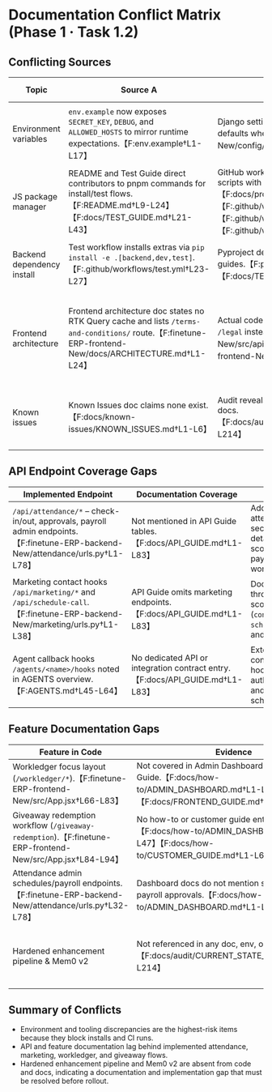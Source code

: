 # Documentation Conflict Matrix (Phase 1 · Task 1.2)

## Conflicting Sources

| Topic | Source A | Source B | Conflict Description | Impact | Suggested Fix |
|-------|----------|----------|----------------------|--------|---------------|
| Environment variables | `env.example` now exposes `SECRET_KEY`, `DEBUG`, and `ALLOWED_HOSTS` to mirror runtime expectations.【F:env.example†L1-L17】 | Django settings consume the same keys with safe defaults when unset.【F:finetune-ERP-backend-New/config/settings.py†L17-L64】 | ✅ Resolved – sample env and settings agree on required configuration. | None | Keep reference docs synced via `docs/reference/ENVIRONMENT_KEYS.md`. |
| JS package manager | README and Test Guide direct contributors to pnpm commands for install/test flows.【F:README.md†L9-L24】【F:docs/TEST_GUIDE.md†L21-L43】 | GitHub workflows and CI guide run the same pnpm scripts with frozen lockfile installs.【F:docs/project/CI_GUIDE.md†L6-L18】【F:.github/workflows/test.yml†L1-L28】【F:.github/workflows/lint.yml†L1-L52】【F:.github/workflows/lighthouse.yml†L1-L25】 | ✅ Resolved – docs and CI consistently use pnpm. | None | Continue enforcing lockfile integrity with `--frozen-lockfile` in CI. |
| Backend dependency install | Test workflow installs extras via `pip install -e .[backend,dev,test]`.【F:.github/workflows/test.yml†L23-L27】 | Pyproject defines the extras used across docs and guides.【F:pyproject.toml†L1-L35】【F:docs/TEST_GUIDE.md†L5-L19】 | ✅ Resolved – CI matches project packaging metadata. | None | Monitor extras definitions when adding dependencies. |
| Frontend architecture | Frontend architecture doc states no RTK Query cache and lists `/terms-and-conditions/` route.【F:finetune-ERP-frontend-New/docs/ARCHITECTURE.md†L1-L24】 | Actual code uses RTK Query hooks and exposes `/legal` instead.【F:finetune-ERP-frontend-New/src/api/erpApi.js†L1-L120】【F:finetune-ERP-frontend-New/src/App.jsx†L47-L108】 | Architecture doc misrepresents data layer and routing. | Medium – onboarding devs misread state patterns; QA hits wrong URLs. | Update doc to describe RTK Query usage and correct route map. |
| Known issues | Known Issues doc claims none exist.【F:docs/known-issues/KNOWN_ISSUES.md†L1-L6】 | Audit reveals env mismatch, CI misconfig, stale docs.【F:docs/audit/CURRENT_STATE_REPORT.md†L97-L214】 | Issue tracker hides critical documentation and pipeline gaps. | Medium – teams unaware of blockers, delaying remediation. | Populate known issues with identified conflicts and hardened pipeline gaps. |

## API Endpoint Coverage Gaps

| Implemented Endpoint | Documentation Coverage | Notes |
|---------------------|------------------------|-------|
| `/api/attendance/*` – check-in/out, approvals, payroll admin endpoints.【F:finetune-ERP-backend-New/attendance/urls.py†L1-L78】 | Not mentioned in API Guide tables.【F:docs/API_GUIDE.md†L1-L83】 | Add attendance section detailing auth scopes and payroll workflows. |
| Marketing contact hooks `/api/marketing/*` and `/api/schedule-call`.【F:finetune-ERP-backend-New/marketing/urls.py†L1-L38】 | API Guide omits marketing endpoints.【F:docs/API_GUIDE.md†L1-L83】 | Document throttling scopes (`contact`, `schedule_call`) and payloads. |
| Agent callback hooks `/agents/<name>/hooks` noted in AGENTS overview.【F:AGENTS.md†L45-L64】 | No dedicated API or integration contract entry.【F:docs/API_GUIDE.md†L1-L83】 | Extend contract with hook authentication and payload schema. |

## Feature Documentation Gaps

| Feature in Code | Evidence | Missing Doc |
|-----------------|----------|-------------|
| Workledger focus layout (`/workledger/*`).【F:finetune-ERP-frontend-New/src/App.jsx†L66-L83】 | Not covered in Admin Dashboard or Frontend Guide.【F:docs/how-to/ADMIN_DASHBOARD.md†L1-L47】【F:docs/FRONTEND_GUIDE.md†L1-L13】 |
| Giveaway redemption workflow (`/giveaway-redemption`).【F:finetune-ERP-frontend-New/src/App.jsx†L84-L94】 | No how-to or customer guide entry.【F:docs/how-to/ADMIN_DASHBOARD.md†L1-L47】【F:docs/how-to/CUSTOMER_GUIDE.md†L1-L60】 |
| Attendance admin schedules/payroll endpoints.【F:finetune-ERP-backend-New/attendance/urls.py†L32-L78】 | Dashboard docs do not mention scheduling UI or payroll approvals.【F:docs/how-to/ADMIN_DASHBOARD.md†L1-L47】 |
| Hardened enhancement pipeline & Mem0 v2 | Not referenced in any doc, env, or settings.【F:docs/audit/CURRENT_STATE_REPORT.md†L5-L214】 | Entire pipeline undocumented; add architecture + runbook sections. |

## Summary of Conflicts

- Environment and tooling discrepancies are the highest-risk items because they block installs and CI runs.
- API and feature documentation lag behind implemented attendance, marketing, workledger, and giveaway flows.
- Hardened enhancement pipeline and Mem0 v2 are absent from code and docs, indicating a documentation and implementation gap that must be resolved before rollout.
